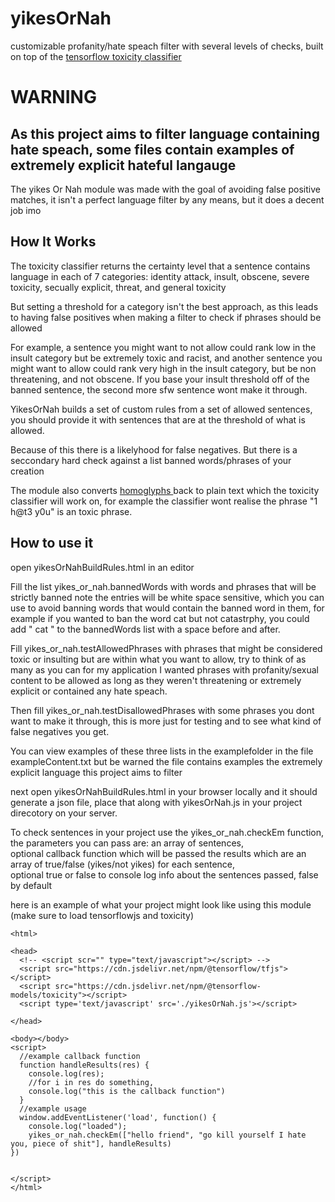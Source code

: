 # yikesOrNah
  customizable profanity/hate speach filter with several levels of checks, built on top of the 
    <a href="https://github.com/tensorflow/tfjs-models/tree/master/toxicity">
  tensorflow toxicity classifier
  </a>

  # WARNING
  ## As this project aims to filter language containing hate speach, some files contain examples of extremely explicit hateful langauge

The yikes Or Nah module was made with the goal of avoiding false positive matches, it isn't a perfect language filter by any means,
but it does a decent job imo

## How It Works

The toxicity classifier returns the certainty level that a sentence contains language in each of 7 categories:
identity attack, insult, obscene, severe toxicity, secually explicit, threat, and general toxicity

But setting a threshold for a category isn't the best approach, as this leads to having false positives when making a filter to check if phrases should be allowed


For example, a sentence you might want to not allow could rank low in the insult category but be extremely toxic and racist, and another sentence you might want to allow could rank very high in the insult category, but be non threatening, and not obscene. If you base your insult threshold off of the banned sentence, the second more sfw sentence wont make it through.

YikesOrNah builds a set of custom rules from a set of allowed sentences, you should provide it with sentences that are at the threshold of what is allowed.

Because of this there is a likelyhood for false negatives. But there is a seccondary hard check against a list banned words/phrases of your creation

The module also converts <a href="https://en.wikipedia.org/wiki/Homoglyph#:~:text=In%20orthography%20and%20typography%2C%20a,of%20characters%20sharing%20these%20properties."> homoglyphs </a> back to plain text which the toxicity classifier will work on, for example the classifier wont realise the phrase "1 h@t3 y0u" is an toxic phrase.


## How to use it

open yikesOrNahBuildRules.html in an editor

Fill the list yikes_or_nah.bannedWords with words and phrases that will be strictly banned
note the entries will be white space sensitive, which you can use to avoid banning words that would contain the banned word in them, for example if you wanted to ban the word cat but not catastrphy,
you could add " cat " to the bannedWords list with a space before and after.

Fill yikes_or_nah.testAllowedPhrases with phrases that might be considered toxic or insulting but are within what you want to allow, try to think of as many as you can
for my application I wanted phrases with profanity/sexual content to be allowed as long as they weren't threatening or extremely explicit or contained any hate speach.

Then fill yikes_or_nah.testDisallowedPhrases with some phrases you dont want to make it through, this is more just for testing and to see what kind of false negatives you get.

You can view examples of these three lists in the examplefolder in the file exampleContent.txt but be warned the file contains examples the extremely explicit language this project aims to filter

next open yikesOrNahBuildRules.html in your browser locally and it should generate a json file, place that along with yikesOrNah.js in your project direcotory on your server.



To check sentences in your project use the yikes_or_nah.checkEm function, the parameters you can pass are:
an array of sentences,<br />
optional callback function which will be passed the results which are an array of true/false (yikes/not yikes) for each sentence,<br />
optional true or false to console log info about the sentences passed, false by default<br />


here is an example of what your project might look like using this module (make sure to load tensorflowjs and toxicity)
```
<html>

<head>
  <!-- <script scr="" type="text/javascript"></script> -->
  <script src="https://cdn.jsdelivr.net/npm/@tensorflow/tfjs"></script>
  <script src="https://cdn.jsdelivr.net/npm/@tensorflow-models/toxicity"></script>
  <script type='text/javascript' src='./yikesOrNah.js'></script>

</head>

<body></body>
<script>
  //example callback function
  function handleResults(res) {
    console.log(res);
    //for i in res do something, 
    console.log("this is the callback function")
  }
  //example usage
  window.addEventListener('load', function() {
    console.log("loaded");
    yikes_or_nah.checkEm(["hello friend", "go kill yourself I hate you, piece of shit"], handleResults)
})
 

</script>
</html>
```